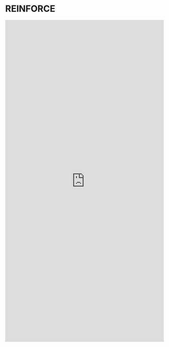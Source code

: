 # REINFORCE


<iframe src="https://wandb.ai/FhG-IISB-MKI/cleanqrl/reports/CleanQRL-s-Reinforce--VmlldzoxMjAwMjY4OQ?accessToken=vh0q0rvo93gniq6fn7iwm8hhc8mbjix2rdkynfr8dpzu29t5kenrkoctf7974cyo" style="border:none;height:1024px;width:100%">